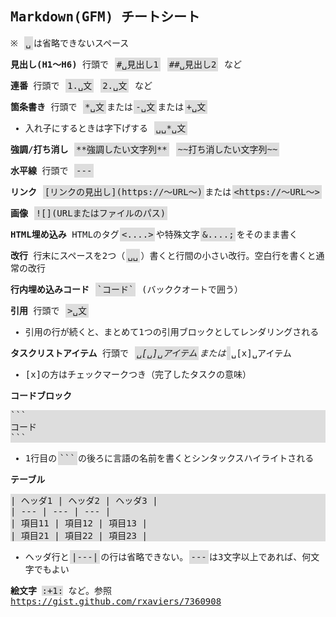 <style>
* {
    font-family: 'PlemolJP', monospace;
}
span.mcode {
    background-color: #ddd;
    margin: 0.1em;
    padding: 0.2em;
}
</style>

## Markdown(GFM) チートシート

※ <span class="mcode">␣</span>は省略できないスペース

**見出し(H1〜H6)** 行頭で <span class="mcode">#␣見出し1</span> <span class="mcode">##␣見出し2</span> など

**連番** 行頭で <span class="mcode">1.␣文</span> <span class="mcode">2.␣文</span> など

**箇条書き** 行頭で <span class="mcode">&#42;␣文</span>または<span class="mcode">-␣文</span>または<span class="mcode">+␣文</span>
* 入れ子にするときは字下げする <span class="mcode">␣␣&#42;␣文</span>

**強調/打ち消し** <span class="mcode">&#42;&#42;強調したい文字列&#42;&#42;</span> <span class="mcode">&#126;&#126;打ち消したい文字列&#126;&#126;</span>

**水平線** 行頭で <span class="mcode">---</span>

**リンク** <span class="mcode">&#91;リンクの見出し&#93;(https://〜URL〜)</span>または<span class="mcode">&lt;https://〜URL〜&gt;</span>

**画像** <span class="mcode">!&#91;&#93;(URLまたはファイルのパス)</span>

**HTML埋め込み** HTMLのタグ<span class="mcode"><....></span>や特殊文字<span class="mcode">&....;</span>をそのまま書く

**改行** 行末にスペースを2つ（<span class="mcode">␣␣</span>）書くと行間の小さい改行。空白行を書くと通常の改行

**行内埋め込みコード** <span class="mcode">&#96;コード&#96;</span> (バッククオートで囲う）

**引用** 行頭で <span class="mcode">>␣文</span>

* 引用の行が続くと、まとめて1つの引用ブロックとしてレンダリングされる

**タスクリストアイテム** 行頭で <span class="mcode">*␣&#91;␣&#93;␣アイテム</span>または<span class="mcode">*␣&#91;x&#93;␣アイテム</span>

* &#91;x&#93;の方はチェックマークつき（完了したタスクの意味）

**コードブロック**  
<div style="background-color:#ddd">&#96;&#96;&#96;<br>
コード<br>
&#96;&#96;&#96;</div>

* 1行目の<span class="mcode">&#96;&#96;&#96;</span>の後ろに言語の名前を書くとシンタックスハイライトされる

**テーブル**
<div style="background-color:#ddd">| ヘッダ1 | ヘッダ2 | ヘッダ3 |<br>
| --- | --- | --- |<br>
| 項目11 | 項目12 | 項目13 |<br>
| 項目21 | 項目22 | 項目23 |
</div>

* ヘッダ行と<span class="mcode">|---|</span>の行は省略できない。<span class="mcode">---</span>は3文字以上であれば、何文字でもよい

**絵文字** <span style="background-color: #ddd;">:</span><span style="background-color: #ddd;">+1</span><span style="background-color: #ddd;">:</span> など。参照 <https://gist.github.com/rxaviers/7360908>
